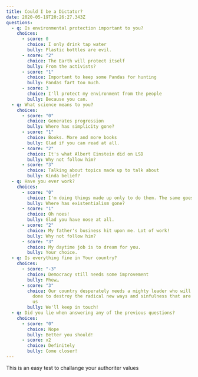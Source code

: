 ```yaml
---
title: Could I be a Dictator?
date: 2020-05-19T20:26:27.343Z
questions:
  - q: Is environmental protection important to you?
    choices:
      - score: 0
        choice: I only drink tap water
        bully: Plastic bottles are evil.
      - score: "2"
        choice: The Earth will protect itself
        bully: From the activists?
      - score: "1"
        choice: Important to keep some Pandas for hunting
        bully: Pandas fart too much.
      - score: 3
        choice: I'll protect my environment from the people
        bully: Because you can.
  - q: What science means to you?
    choices:
      - score: "0"
        choice: Generates progression
        bully: Where has simplicity gone?
      - score: "1"
        choice: Books. More and more books
        bully: Glad if you can read at all.
      - score: "2"
        choice: It's what Albert Einstein did on LSD
        bully: Why not follow him?
      - score: "3"
        choice: Talking about topics made up to talk about
        bully: Kinda belief?
  - q: Have you ever work?
    choices:
      - score: "0"
        choice: I'm doing things made up only to do them. The same goes to my community.
        bully: Where has existentialism gone?
      - score: "1"
        choice: Oh noes!
        bully: Glad you have nose at all.
      - score: "2"
        choice: My father's business hit upon me. Lot of work!
        bully: Why not follow him?
      - score: "3"
        choice: My daytime job is to dream for you.
        bully: Your choice.
  - q: Is everything fine in Your country?
    choices:
      - score: "-3"
        choice: Democracy still needs some improvement
        bully: Phew…
      - score: "3"
        choice: Our country desperately needs a mighty leader who will do what has to be
          done to destroy the radical new ways and sinfulness that are ruining
          us
        bully: We'll keep in touch!
  - q: Did you lie when answering any of the previous questions?
    choices:
      - score: "0"
        choice: Nope
        bully: Better you should!
      - score: x2
        choice: Definitely
        bully: Come closer!
---
```

This is an easy test to challange your authoriter values 